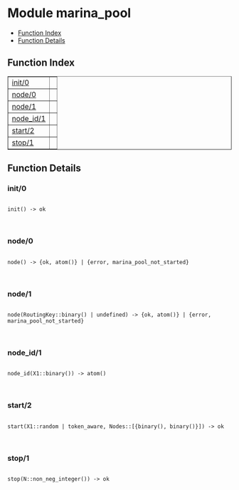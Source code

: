 

# Module marina_pool #
* [Function Index](#index)
* [Function Details](#functions)

<a name="index"></a>

## Function Index ##


<table width="100%" border="1" cellspacing="0" cellpadding="2" summary="function index"><tr><td valign="top"><a href="#init-0">init/0</a></td><td></td></tr><tr><td valign="top"><a href="#node-0">node/0</a></td><td></td></tr><tr><td valign="top"><a href="#node-1">node/1</a></td><td></td></tr><tr><td valign="top"><a href="#node_id-1">node_id/1</a></td><td></td></tr><tr><td valign="top"><a href="#start-2">start/2</a></td><td></td></tr><tr><td valign="top"><a href="#stop-1">stop/1</a></td><td></td></tr></table>


<a name="functions"></a>

## Function Details ##

<a name="init-0"></a>

### init/0 ###

<pre><code>
init() -&gt; ok
</code></pre>
<br />

<a name="node-0"></a>

### node/0 ###

<pre><code>
node() -&gt; {ok, atom()} | {error, marina_pool_not_started}
</code></pre>
<br />

<a name="node-1"></a>

### node/1 ###

<pre><code>
node(RoutingKey::binary() | undefined) -&gt; {ok, atom()} | {error, marina_pool_not_started}
</code></pre>
<br />

<a name="node_id-1"></a>

### node_id/1 ###

<pre><code>
node_id(X1::binary()) -&gt; atom()
</code></pre>
<br />

<a name="start-2"></a>

### start/2 ###

<pre><code>
start(X1::random | token_aware, Nodes::[{binary(), binary()}]) -&gt; ok
</code></pre>
<br />

<a name="stop-1"></a>

### stop/1 ###

<pre><code>
stop(N::non_neg_integer()) -&gt; ok
</code></pre>
<br />

